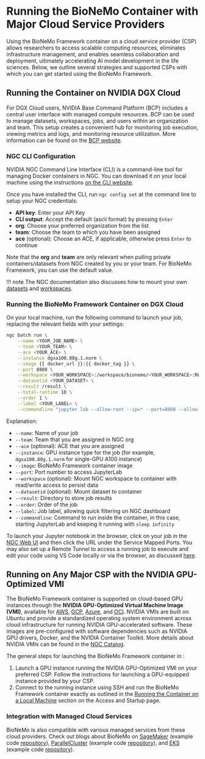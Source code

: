 # Running the BioNeMo Container with Major Cloud Service Providers

Using the BioNeMo Framework container on a cloud service provider (CSP) allows researchers to access scalable computing resources, eliminates infrastructure management, and enables seamless collaboration and deployment, ultimately accelerating AI model development in the life sciences. Below, we outline several strategies and supported CSPs with which you can get started using the BioNeMo Framework.

## Running the Container on NVIDIA DGX Cloud

For DGX Cloud users, NVIDIA Base Command Platform (BCP) includes a central user interface with managed compute resources. BCP can be used to manage datasets, workspaces, jobs, and users within an organization and team. This setup creates a convenient hub for monitoring job execution, viewing metrics and logs, and monitoring resource utilization. More information can be found on the [BCP website](https://docs.nvidia.com/base-command-platform/index.html).

### NGC CLI Configuration

NVIDIA NGC Command Line Interface (CLI) is a command-line tool for managing Docker containers in NGC. You can download it on your local machine using the instructions [on the CLI website](https://org.ngc.nvidia.com/setup/installers/cli).

Once you have installed the CLI, run `ngc config set` at the command line to setup your NGC credentials:

* **API key**: Enter your API Key
* **CLI output**: Accept the default (ascii format) by pressing `Enter`
* **org**: Choose your preferred organization from the list
* **team**: Choose the team to which you have been assigned
* **ace** (optional): Choose an ACE, if applicable, otherwise press `Enter` to continue

Note that the **org** and **team** are only relevant when pulling private containers/datasets from NGC created by you or your team. For BioNeMo Framework, you can use the default value.


!!! note
    The NGC documentation also discusses how to mount your own [datasets](https://docs.nvidia.com/base-command-platform/user-guide/latest/index.html#managing-datasets) and [workspaces](https://docs.nvidia.com/base-command-platform/user-guide/latest/index.html#managing-workspaces).

### Running the BioNeMo Framework Container on DGX Cloud

On your local machine, run the following command to launch your job, replacing the relevant fields with your settings:

```bash
ngc batch run \
    --name <YOUR_JOB_NAME> \
    --team <YOUR_TEAM> \
    --ace <YOUR_ACE> \
    --instance dgxa100.80g.1.norm \
    --image {{ docker_url }}:{{ docker_tag }} \
    --port 8888 \
    --workspace <YOUR_WORKSPACE>:/workspace/bionemo/<YOUR_WORKSPACE>:RW \
    --datasetid <YOUR_DATASET> \
    --result /result \
    --total-runtime 1D \
    --order 1 \
    --label <YOUR_LABEL> \
    --commandline "jupyter lab --allow-root --ip=* --port=8888 --allow-root --no-browser --NotebookApp.token='' --NotebookApp.allow_origin='*' --ContentsManager.allow_hidden=True --notebook-dir=/workspace/bionemo & sleep infinity"
```

Explanation:

* `--name`: Name of your job
* `--team`: Team that you are assigned in NGC org
* `--ace` (optional): ACE that you are assigned
* `--instance`: GPU instance type for the job (for example, `dgxa100.80g.1.norm` for single-GPU A100 instance)
* `--image`: BioNeMo Framework container image
* `--port`: Port number to access JupyterLab
* `--workspace` (optional): Mount NGC workspace to container with read/write access to persist data
* `--datasetid` (optional): Mount dataset to container
* `--result`: Directory to store job results
* `--order`: Order of the job
* `--label`: Job label, allowing quick filtering on NGC dashboard
* `--commandline`: Command to run inside the container, in this case, starting JupyterLab and keeping it running with `sleep infinity`

To launch your Jupyter notebook in the browser, click on your job in the [NGC Web UI](https://bc.ngc.nvidia.com/jobs) and then click the URL under the Service Mapped Ports. You may also set up a Remote Tunnel to access a running job to execute and edit your code using VS Code locally or via the browser, as discussed [here](https://docs.nvidia.com/base-command-platform/user-guide/latest/index.html#setting-up-and-accessing-visual-studio-code-via-remote-tunnel).

## Running on Any Major CSP with the NVIDIA GPU-Optimized VMI

The BioNeMo Framework container is supported on cloud-based GPU instances through the **NVIDIA GPU-Optimized Virtual Machine Image (VMI)**, available for [AWS](https://aws.amazon.com/marketplace/pp/prodview-7ikjtg3um26wq#pdp-pricing), [GCP](https://console.cloud.google.com/marketplace/product/nvidia-ngc-public/nvidia-gpu-optimized-vmi), [Azure](https://azuremarketplace.microsoft.com/en-us/marketplace/apps/nvidia.ngc_azure_17_11?tab=overview), and [OCI](https://cloudmarketplace.oracle.com/marketplace/en_US/listing/165104541). NVIDIA VMIs are built on Ubuntu and provide a standardized operating system environment across cloud infrastructure for running NVIDIA GPU-accelerated software. These images are pre-configured with software dependencies such as NVIDIA GPU drivers, Docker, and the NVIDIA Container Toolkit. More details about NVIDIA VMIs can be found in the [NGC Catalog](https://catalog.ngc.nvidia.com/orgs/nvidia/collections/nvidia_vmi).

The general steps for launching the BioNeMo Framework container in :

1. Launch a GPU instance running the NVIDIA GPU-Optimized VMI on your preferred CSP. Follow the instructions for launching a GPU-equipped instance provided by your CSP.
2. Connect to the running instance using SSH and run the BioNeMo Framework container exactly as outlined in the [Running the Container on a Local Machine](./access-startup.md#running-the-container-on-a-local-machine) section on the Access and Startup page.

### Integration with Managed Cloud Services

BioNeMo is also compatible with various managed services from these cloud providers. Check out blogs about BioNeMo on [SageMaker](https://aws.amazon.com/blogs/industries/find-the-next-blockbuster-with-nvidia-bionemo-framework-on-amazon-sagemaker/) (example code [repository](https://github.com/aws-samples/amazon-sagemaker-with-nvidia-bionemo)), [ParallelCluster](https://aws.amazon.com/blogs/hpc/protein-language-model-training-with-nvidia-bionemo-framework-on-aws-parallelcluster/) (example code [repository](https://github.com/aws-samples/awsome-distributed-training/tree/main/3.test_cases/14.bionemo)), and [EKS](https://aws.amazon.com/blogs/hpc/accelerate-drug-discovery-with-nvidia-bionemo-framework-on-amazon-eks/) (example code [repository](https://github.com/awslabs/data-on-eks/tree/main/ai-ml/bionemo)).
